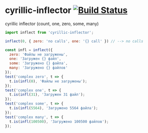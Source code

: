 # cyrillic-inflector [![Build Status](https://travis-ci.org/a-x-/cyrillic-inflector.svg?branch=master)](https://travis-ci.org/a-x-/cyrillic-inflector)
cyrillic inflector (count, one, zero, some, many)

```js
import inflect from 'cyrillic-inflector';

inflect(0, { zero: 'no calls', one: '{} call' }) // --> no calls

const infl = inflect({
  zero: 'Файлы не загружены',
  one: 'Загружен {} файл',
  some: 'Загружено {} файла',
  many: 'Загружено {} файлов'
});
test('complex zero', t => {
  t.is(infl(0), 'Файлы не загружены');
});
test('complex one', t => {
  t.is(infl(31), 'Загружен 31 файл');
});
test('complex some', t => {
  t.is(infl(5564), 'Загружено 5564 файла');
});
test('complex many', t => {
  t.is(infl(100500), 'Загружено 100500 файлов');
});
```


